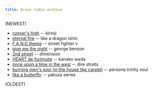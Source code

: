 ```yaml
---
title: brain radio archive
---
```


(NEWEST)

- [runner's high](https://www.youtube.com/watch?v=X8_IDTXiduo) -- kirinji
- [eternal fire](https://www.youtube.com/watch?v=ylZjg4HTogQ) -- like a dragon ishin
- [F.A.N.G theme](https://www.youtube.com/watch?v=6hU6VQpmzjY) -- street fighter v
- [give me the night](https://www.youtube.com/watch?v=FIF7wKJb2iU) -- george benson
- [2nd street](https://www.youtube.com/watch?v=RhFpDOyohu0) -- dimension
- [HEART de furimuite](https://www.youtube.com/watch?v=ouoOXDrTsGY) -- kanako wada
- [once upon a time in the west](https://www.youtube.com/watch?v=O78v_GhEtgk) -- dire straits
- [burning men's soul (in the house like carpet)](https://www.youtube.com/watch?v=6plVf2T6AOo) -- persona trinity soul
- [like a butterfly](https://www.youtube.com/watch?v=kcI0nt0NbiI) -- yakuza series

(OLDEST)
